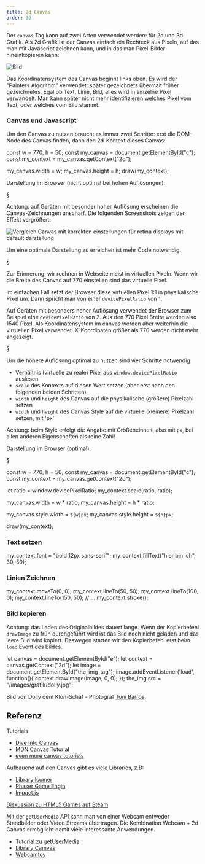 ```yaml
---
title: 2d Canvas
order: 30
---
```


Der `canvas` Tag kann auf zwei Arten verwendet werden: für 2d und 3d Grafik.
Als 2d Grafik ist der Canvas einfach ein Rechteck aus Pixeln, auf das
man mit Javascript zeichnen kann, und in das man Pixel-Bilder hineinkopieren kann:

![Bild](/images/canvas.png)

Das Koordinatensystem des Canvas beginnt links oben. Es wird der "Painters Algorithm"
verwendet: später gezeichnets übermalt früher gezeichnetes. Egal ob Text, Linie,
Bild, alles wird in einzelne Pixel verwandelt. Man kann später nicht mehr identifizieren
welches Pixel vom Text, oder welches vom Bild stammt.

### Canvas und Javascript

Um den Canvas zu nutzen braucht es immer zwei Schritte:
erst die DOM-Node des Canvas finden, dann den 2d-Kontext dieses
Canvas:

<javascript>
const w = 770, h = 50;
const my_canvas = document.getElementById("c");
const my_context = my_canvas.getContext("2d");

my_canvas.width = w;
my_canvas.height = h;
draw(my_context);
</javascript>

Darstellung im Browser (nicht optimal bei hohen Auflösungen):

<canvas id="c1" style="width:770px; height: 50px"></canvas>

§

Achtung: auf Geräten mit besonder hoher Auflösung erscheinen die Canvas-Zeichnungen unscharf. Die folgenden Screenshots zeigen den Effekt vergrößert:

![Vergleich Canvas mit korrekten einstellungen für retina displays mit default darstellung](/images/grafik/canvas-retina-vergleich.png)

Um eine optimale Darstellung zu erreichen ist mehr Code notwendig.

§

Zur Erinnerung: wir rechnen in Webseite meist in virtuellen Pixeln. Wenn wir die Breite des Canvas auf 770 einstellen sind das virtuelle Pixel.  

Im einfachen Fall setzt  der Browser diese virtuellen Pixel  1:1 in physikalische Pixel um.  Dann spricht man von einer `devicePixelRatio` von 1. 

Auf Geräten mit besonders hoher Auflösung verwendet der Browser zum Beispiel eine `devicePixelRatio` von 2.  Aus den 770 Pixel Breite werden also 1540 Pixel.  Als Koordinatensystem im canvas werden
aber weiterhin die virtuellen Pixel verwendet. X-Koordinaten größer als 770 werden nicht mehr angezeigt. 

§

Um die höhere Auflösung optimal zu nutzen sind vier Schritte notwendig:

* Verhältnis (virtuelle zu reale) Pixel aus `window.devicePixelRatio` auslesen
* `scale` des Kontexts auf diesen Wert setzen (aber erst nach den folgenden beiden Schritten)
* `width` und `height` des Canvas auf die  physikalische (größere) Pixelzahl setzen
* `width` und `height` des Canvas Style auf die virtuelle (kleinere) Pixelzahl setzen, mit 'px' 

Achtung: beim Style erfolgt die Angabe mit Größeneinheit, also mit `px`, bei allen anderen Eigenschaften als reine Zahl!

Darstellung im Browser (optimal):

<canvas id="c2"  style="width:770px; height: 50px"></canvas>

§

<javascript>
const w = 770, h = 50;
const my_canvas = document.getElementById("c");
const my_context = my_canvas.getContext("2d");

let ratio = window.devicePixelRatio;
my_context.scale(ratio, ratio);

my_canvas.width = w * ratio;
my_canvas.height = h * ratio;

my_canvas.style.width = `${w}px`;
my_canvas.style.height = `${h}px`;

draw(my_context);
</javascript>


### Text setzen

<javascript>
my_context.font = "bold 12px sans-serif";
my_context.fillText("hier bin ich", 30, 50);
</javascript>

<canvas id="c3"  style="width:770px; height: 50px"></canvas>


### Linien Zeichnen

<javascript>
my_context.moveTo(0, 0);
my_context.lineTo(50, 50);
my_context.lineTo(100, 0);
my_context.lineTo(150, 50);
// ...
my_context.stroke();
</javascript>

<canvas id="c4"  style="width:770px; height: 50px"></canvas>

### Bild kopieren

Achtung: das Laden des Originalbildes dauert lange. Wenn der Kopierbefehl `drawImage` zu früh durchgeführt wird ist das Bild noch nicht geladen und das leere Bild wird kopiert. Deswegen starten wir den Kopierbefehl erst beim `load` Event des  Bildes.

<javascript>
let canvas = document.getElementById("e");
let context = canvas.getContext("2d");
let image = document.getElementById("the_img_tag");
image.addEventListener('load', function(){
  context.drawImage(image, 0, 0);
});
the_img.src = "/images/grafik/dolly.jpg";
</javascript>

<img id="the_img_tag">

Bild von Dolly dem Klon-Schaf - Photograf [Toni Barros](https://www.flickr.com/photos/12793495@N05/3233344867/).

<canvas id="c5"  style="width:770px; height: 50px"></canvas>


## Referenz

Tutorials

* [Dive into Canvas](http://diveintohtml5.info/canvas.html)
* [MDN Canvas Tutorial](https://developer.mozilla.org/en-US/docs/Web/API/Canvas_API/Tutorial/Using_images)
* [even more canvas tutorials](https://www.html5canvastutorials.com/)

Aufbauend auf den Canvas gibt es viele Libraries, z.B:

* [Library Isomer](http://jdan.github.io/isomer/)
* [Phaser Game Engin](http://phaser.io/)
* [Impact.js](http://impactjs.com/)  

[Diskussion zu HTML5 Games auf Steam](https://news.ycombinator.com/item?id=17080985)

Mit der `getUserMedia` API kann man von einer Webcam entweder
Standbilder oder Video Streams übertragen. Die Kombination
Webcam + 2d Canvas ermöglicht damit viele interessante Anwendungen.

* [Tutorial zu getUserMedia](http://www.html5rocks.com/en/tutorials/getusermedia/intro/)
* [Library Camvas](https://github.com/cbrandolino/camvas)
* [Webcamtoy](https://webcamtoy.com/)

<script src="/images/grafik/canvas.js"></script>
